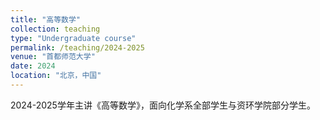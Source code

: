 ```yaml
---
title: "高等数学"
collection: teaching
type: "Undergraduate course"
permalink: /teaching/2024-2025
venue: "首都师范大学"
date: 2024
location: "北京，中国"
---
```


2024-2025学年主讲《高等数学》，面向化学系全部学生与资环学院部分学生。